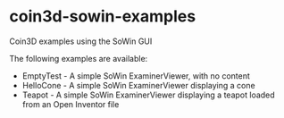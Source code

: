 # coin3d-sowin-examples
Coin3D examples using the SoWin GUI

The following examples are available:
* EmptyTest - A simple SoWin ExaminerViewer, with no content
* HelloCone - A simple SoWin ExaminerViewer displaying a cone
* Teapot - A simple SoWin ExaminerViewer displaying a teapot loaded from an Open Inventor file
